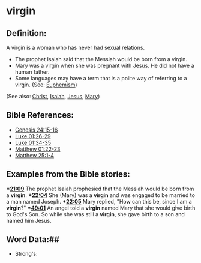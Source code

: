 # virgin #

## Definition: ##

A virgin is a woman who has never had sexual relations.

 * The prophet Isaiah said that the Messiah would be born from a virgin.
 * Mary was a virgin when she was pregnant with Jesus. He did not have a human father.
 * Some languages may have a term that is a polite way of referring to a virgin. (See: [Euphemism](rc://en/ta/man/translate/figs-euphemism))

(See also: [Christ](../kt/christ.md), [Isaiah](../other/isaiah.md), [Jesus](../kt/jesus.md), [Mary](../other/mary.md))

## Bible References: ##

* [Genesis 24:15-16](rc://en/tn/help/gen/24/15)
* [Luke 01:26-29](rc://en/tn/help/luk/01/26)
* [Luke 01:34-35](rc://en/tn/help/luk/01/34)
* [Matthew 01:22-23](rc://en/tn/help/mat/01/22)
* [Matthew 25:1-4](rc://en/tn/help/mat/25/01)

## Examples from the Bible stories: ##

  __*[21:09](rc://en/tn/help/obs/21/09)__ The prophet Isaiah prophesied that the Messiah would be born from a __virgin__.
  __*[22:04](rc://en/tn/help/obs/22/04)__ She (Mary) was a __virgin__ and was engaged to be married to a man named Joseph.
  __*[22:05](rc://en/tn/help/obs/22/05)__ Mary replied, "How can this be, since I am a __virgin__?"
  __*[49:01](rc://en/tn/help/obs/49/01)__ An angel told a __virgin__ named Mary that she would give birth to God's Son. So while she was still a __virgin__, she gave birth to a son and named him Jesus.

## Word Data:##

* Strong's: 

